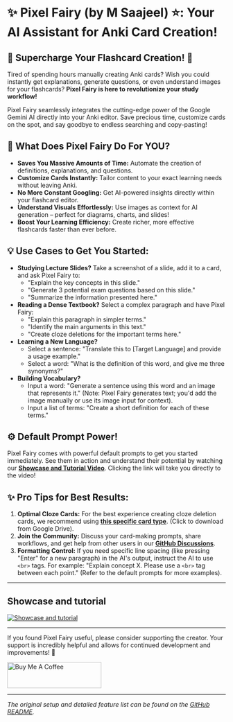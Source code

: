 # ✨ Pixel Fairy (by M Saajeel) ⭐: Your AI Assistant for Anki Card Creation!

## 🚀 Supercharge Your Flashcard Creation! 🚀

Tired of spending hours manually creating Anki cards? Wish you could instantly get explanations, generate questions, or even understand images for your flashcards? **Pixel Fairy is here to revolutionize your study workflow!**

Pixel Fairy seamlessly integrates the cutting-edge power of the Google Gemini AI directly into your Anki editor. Save precious time, customize cards on the spot, and say goodbye to endless searching and copy-pasting!

## 🤔 What Does Pixel Fairy Do For YOU?

* **Saves You Massive Amounts of Time:** Automate the creation of definitions, explanations, and questions.
* **Customize Cards Instantly:** Tailor content to your exact learning needs without leaving Anki.
* **No More Constant Googling:** Get AI-powered insights directly within your flashcard editor.
* **Understand Visuals Effortlessly:** Use images as context for AI generation – perfect for diagrams, charts, and slides!
* **Boost Your Learning Efficiency:** Create richer, more effective flashcards faster than ever before.

## 💡 Use Cases to Get You Started:

* **Studying Lecture Slides?** Take a screenshot of a slide, add it to a card, and ask Pixel Fairy to:
  * "Explain the key concepts in this slide."
  * "Generate 3 potential exam questions based on this slide."
  * "Summarize the information presented here."
* **Reading a Dense Textbook?** Select a complex paragraph and have Pixel Fairy:
  * "Explain this paragraph in simpler terms."
  * "Identify the main arguments in this text."
  * "Create cloze deletions for the important terms here."
* **Learning a New Language?**
  * Select a sentence: "Translate this to [Target Language] and provide a usage example."
  * Select a word: "What is the definition of this word, and give me three synonyms?"
* **Building Vocabulary?**
  * Input a word: "Generate a sentence using this word and an image that represents it." (Note: Pixel Fairy generates text; you'd add the image manually or use its image input for context).
  * Input a list of terms: "Create a short definition for each of these terms."

## ⚙️ Default Prompt Power!

Pixel Fairy comes with powerful default prompts to get you started immediately. See them in action and understand their potential by watching our **[Showcase and Tutorial Video](https://youtu.be/R19qORouQ_4?feature=shared)**. Clicking the link will take you directly to the video!

## ✨ Pro Tips for Best Results:

1. **Optimal Cloze Cards:** For the best experience creating cloze deletion cards, we recommend using **[this specific card type](https://drive.google.com/file/d/1pwso7j7rE1mLouopf4Jl57usPOO3gSvX/view?usp=drive_link)**. (Click to download from Google Drive).
2. **Join the Community:** Discuss your card-making prompts, share workflows, and get help from other users in our **[GitHub Discussions](https://github.com/sajee05/PixelFairy_Anki_addon/discussions)**.
3. **Formatting Control:** If you need specific line spacing (like pressing "Enter" for a new paragraph) in the AI's output, instruct the AI to use `<br>` tags. For example: "Explain concept X. Please use a `<br>` tag between each point." (Refer to the default prompts for more examples).

---

## Showcase and tutorial

<a href="https://youtu.be/R19qORouQ_4?feature=shared" target="_blank">
  <img src="https://i.ibb.co/DPFhs6Nz/thumb.jpg" alt="Showcase and tutorial" style="max-width: 560px;">
</a>

---

If you found Pixel Fairy useful, please consider supporting the creator. Your support is incredibly helpful and allows for continued development and improvements! 💝

<a href="https://www.buymeacoffee.com/he7cules" target="_blank"><img src="https://cdn.buymeacoffee.com/buttons/v2/arial-yellow.png" alt="Buy Me A Coffee" style="height: 60px !important;width: 217px !important;" ></a>


---

*The original setup and detailed feature list can be found on the [GitHub README](https://github.com/sajee05/PixelFairy_Anki_addon/blob/main/README.md).*